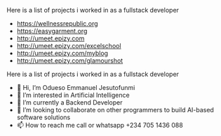 Here is a list of projects i worked in as a fullstack developer
- https://wellnessrepublic.org
- https://easygarment.org
- http://umeet.epizy.com
- http://umeet.epizy.com/excelschool
- http://umeet.epizy.com/myblog
- http://umeet.epizy.com/glamourshot

Here is a list of projects i worked in as a fullstack developer


- 👋 Hi, I’m Odueso Emmanuel Jesutofunmi
- 👀 I’m interested in Artificial Intelligence
- 🌱 I’m currently a Backend Developer
- 💞️ I’m looking to collaborate on other programmers to build AI-based software solutions
- 📫 How to reach me call or whatsapp +234 705 1436 088

<!---
EmmexJerebosheth/EmmexJerebosheth is a ✨ special ✨ repository because its `README.md` (this file) appears on your GitHub profile.
You can click the Preview link to take a look at your changes.
--->
